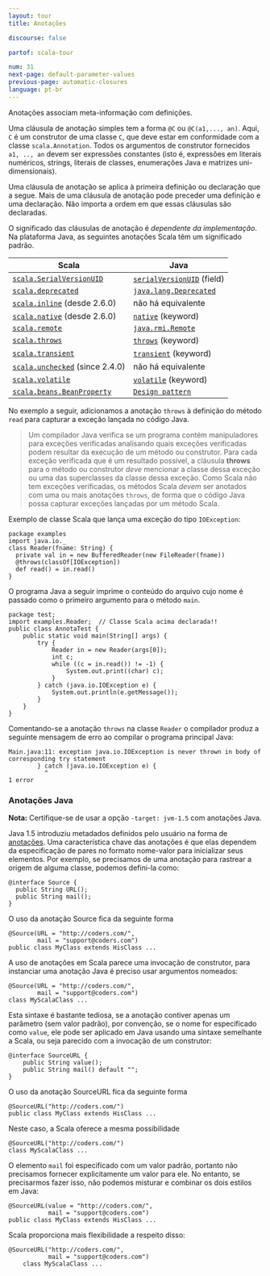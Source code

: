 ```yaml
---
layout: tour
title: Anotações

discourse: false

partof: scala-tour

num: 31
next-page: default-parameter-values
previous-page: automatic-closures
language: pt-br
---
```


Anotações associam meta-informação com definições.

Uma cláusula de anotação simples tem a forma `@C` ou `@C(a1,..., an)`. Aqui, `C` é um construtor de uma classe `C`, que deve estar em conformidade com a classe `scala.Annotation`. Todos os argumentos de construtor fornecidos `a1, .., an` devem ser expressões constantes (isto é, expressões em literais numéricos, strings, literais de classes, enumerações Java e matrizes uni-dimensionais).

Uma cláusula de anotação se aplica à primeira definição ou declaração que a segue. Mais de uma cláusula de anotação pode preceder uma definição e uma declaração. Não importa a ordem em que essas cláusulas são declaradas.

O significado das cláusulas de anotação é _dependente da implementação_. Na plataforma Java, as seguintes anotações Scala têm um significado padrão.

|           Scala           |           Java           |
|           ------          |          ------          |
|  [`scala.SerialVersionUID`](https://www.scala-lang.org/api/current/scala/SerialVersionUID.html)   |  [`serialVersionUID`](http://java.sun.com/j2se/1.5.0/docs/api/java/io/Serializable.html#navbar_bottom) (field)  |
|  [`scala.deprecated`](https://www.scala-lang.org/api/current/scala/deprecated.html)   |  [`java.lang.Deprecated`](http://java.sun.com/j2se/1.5.0/docs/api/java/lang/Deprecated.html) |
|  [`scala.inline`](https://www.scala-lang.org/api/current/scala/inline.html) (desde 2.6.0)  | não há equivalente |
|  [`scala.native`](https://www.scala-lang.org/api/current/scala/native.html) (desde 2.6.0)  |  [`native`](http://java.sun.com/docs/books/tutorial/java/nutsandbolts/_keywords.html) (keyword) |
|  [`scala.remote`](https://www.scala-lang.org/api/current/scala/remote.html) |  [`java.rmi.Remote`](http://java.sun.com/j2se/1.5.0/docs/api/java/rmi/Remote.html) |
|  [`scala.throws`](https://www.scala-lang.org/api/current/scala/throws.html) |  [`throws`](http://java.sun.com/docs/books/tutorial/java/nutsandbolts/_keywords.html) (keyword) |
|  [`scala.transient`](https://www.scala-lang.org/api/current/scala/transient.html) |  [`transient`](http://java.sun.com/docs/books/tutorial/java/nutsandbolts/_keywords.html) (keyword) |
|  [`scala.unchecked`](https://www.scala-lang.org/api/current/scala/unchecked.html) (since 2.4.0) |  não há equivalente |
|  [`scala.volatile`](https://www.scala-lang.org/api/current/scala/volatile.html) |  [`volatile`](http://java.sun.com/docs/books/tutorial/java/nutsandbolts/_keywords.html) (keyword) |
|  [`scala.beans.BeanProperty`](https://www.scala-lang.org/api/current/scala/beans/BeanProperty.html) |  [`Design pattern`](http://docs.oracle.com/javase/tutorial/javabeans/writing/properties.html) |

No exemplo a seguir, adicionamos a anotação `throws` à definição do método `read` para capturar a exceção lançada no código Java.

> Um compilador Java verifica se um programa contém manipuladores para exceções verificadas analisando quais exceções verificadas podem resultar da execução de um método ou construtor. Para cada exceção verificada que é um resultado possível, a cláusula **throws** para o método ou construtor _deve_ mencionar a classe dessa exceção ou uma das superclasses da classe dessa exceção.
> Como Scala não tem exceções verificadas, os métodos Scala _devem_ ser anotados com uma ou mais anotações `throws`, de forma que o código Java possa capturar exceções lançadas por um método Scala.


Exemplo de classe Scala que lança uma exceção do tipo `IOException`:

```
package examples
import java.io._
class Reader(fname: String) {
  private val in = new BufferedReader(new FileReader(fname))
  @throws(classOf[IOException])
  def read() = in.read()
}
```

O programa Java a seguir imprime o conteúdo do arquivo cujo nome é passado como o primeiro argumento para o método `main`.

```
package test;
import examples.Reader;  // Classe Scala acima declarada!!
public class AnnotaTest {
    public static void main(String[] args) {
        try {
            Reader in = new Reader(args[0]);
            int c;
            while ((c = in.read()) != -1) {
                System.out.print((char) c);
            }
        } catch (java.io.IOException e) {
            System.out.println(e.getMessage());
        }
    }
}
```

Comentando-se a anotação `throws` na classe `Reader` o compilador produz a seguinte mensagem de erro ao compilar o programa principal Java:

```
Main.java:11: exception java.io.IOException is never thrown in body of
corresponding try statement
        } catch (java.io.IOException e) {
          ^
1 error
```

### Anotações Java ###

**Nota:** Certifique-se de usar a opção `-target: jvm-1.5` com anotações Java.

Java 1.5 introduziu metadados definidos pelo usuário na forma de [anotações](http://java.sun.com/j2se/1.5.0/docs/guide/language/annotations.html). Uma característica chave das anotações é que elas dependem da especificação de pares no formato nome-valor para inicializar seus elementos. Por exemplo, se precisamos de uma anotação para rastrear a origem de alguma classe, podemos defini-la como:

```
@interface Source {
  public String URL();
  public String mail();
}
```

O uso da anotação Source fica da seguinte forma

```
@Source(URL = "http://coders.com/",
        mail = "support@coders.com")
public class MyClass extends HisClass ...
```

A uso de anotações em Scala parece uma invocação de construtor, para instanciar uma anotação Java é preciso usar argumentos nomeados:

```
@Source(URL = "http://coders.com/",
        mail = "support@coders.com")
class MyScalaClass ...
```

Esta sintaxe é bastante tediosa, se a anotação contiver apenas um parâmetro (sem valor padrão), por convenção, se o nome for especificado como `value`, ele pode ser aplicado em Java usando uma sintaxe semelhante a Scala, ou seja parecido com a invocação de um construtor:

```
@interface SourceURL {
    public String value();
    public String mail() default "";
}
```

O uso da anotação SourceURL fica da seguinte forma

```
@SourceURL("http://coders.com/")
public class MyClass extends HisClass ...
```

Neste caso, a Scala oferece a mesma possibilidade

```
@SourceURL("http://coders.com/")
class MyScalaClass ...
```

O elemento `mail` foi especificado com um valor padrão, portanto não precisamos fornecer explicitamente um valor para ele. No entanto, se precisarmos fazer isso, não podemos misturar e combinar os dois estilos em Java:

```
@SourceURL(value = "http://coders.com/",
           mail = "support@coders.com")
public class MyClass extends HisClass ...
```

Scala proporciona mais flexibilidade a respeito disso:

```
@SourceURL("http://coders.com/",
           mail = "support@coders.com")
    class MyScalaClass ...
```
